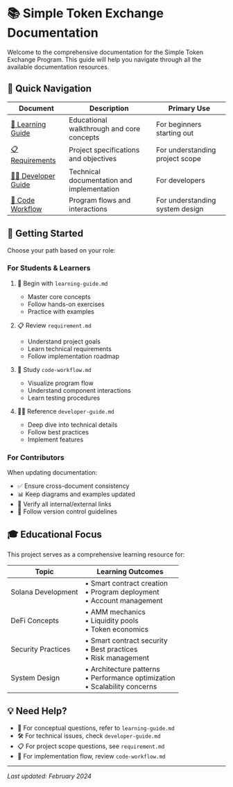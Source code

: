 # 📚 Simple Token Exchange Documentation

Welcome to the comprehensive documentation for the Simple Token Exchange Program. This guide will help you navigate through all the available documentation resources.

## 📑 Quick Navigation

| Document | Description | Primary Use |
|----------|-------------|-------------|
| [📖 Learning Guide](./learning-guide.md) | Educational walkthrough and core concepts | For beginners starting out |
| [📋 Requirements](./requirement.md) | Project specifications and objectives | For understanding project scope |
| [👨‍💻 Developer Guide](./developer-guide.md) | Technical documentation and implementation | For developers |
| [🔄 Code Workflow](./code-workflow.md) | Program flows and interactions | For understanding system design |

## 🎯 Getting Started

Choose your path based on your role:

### For Students & Learners

1. 📖 Begin with `learning-guide.md`
   - Master core concepts
   - Follow hands-on exercises
   - Practice with examples

2. 📋 Review `requirement.md`
   - Understand project goals
   - Learn technical requirements
   - Follow implementation roadmap

3. 🔄 Study `code-workflow.md`
   - Visualize program flow
   - Understand component interactions
   - Learn testing procedures

4. 👨‍💻 Reference `developer-guide.md`
   - Deep dive into technical details
   - Follow best practices
   - Implement features

### For Contributors

When updating documentation:

- ✅ Ensure cross-document consistency
- 📊 Keep diagrams and examples updated
- 🔗 Verify all internal/external links
- 📝 Follow version control guidelines

## 🎓 Educational Focus

This project serves as a comprehensive learning resource for:

| Topic | Learning Outcomes |
|-------|------------------|
| Solana Development | • Smart contract creation<br>• Program deployment<br>• Account management |
| DeFi Concepts | • AMM mechanics<br>• Liquidity pools<br>• Token economics |
| Security Practices | • Smart contract security<br>• Best practices<br>• Risk management |
| System Design | • Architecture patterns<br>• Performance optimization<br>• Scalability concerns |

## 💡 Need Help?

- 🤔 For conceptual questions, refer to `learning-guide.md`
- 🛠️ For technical issues, check `developer-guide.md`
- 📋 For project scope questions, see `requirement.md`
- 🔄 For implementation flow, review `code-workflow.md`

---

*Last updated: February 2024*
